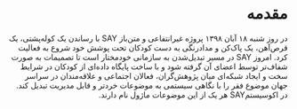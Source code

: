 <div dir="rtl" markdown="1">

# مقدمه

در روز شنبه ۱۸ آبان ۱۳۹۸ پروژه‌ غیرانتفاعی و متن‌باز SAY با رساندن یک کوله‌پشتی، یک قرص‌آهن، یک پاک‌کن و مدادرنگی به دست کودکان تحت پوشش خود شروع به فعالیت کرد.  امروز SAY در مسیر تبدیل‌شدن به سازمانی خودمختار است تا تصمیمات به صورت شفاف‌تر توسط اعضای آن گرفته شود و با ساخت پایگاه داده‌ای از کودکان در شرایط سخت و ایجاد شبکه‌ای میان پژوهش‌گران، فعالان اجتماعی و علاقه‌مندان در سراسر جهان موضوع فقر را با نگاهی سیستمی به موضوعات خردتر و قابل مدیریت‌ تبدیل کند.  در اکوسیستمSAY هر یک از این موضوعات ماژول نام دارند.

</div>
